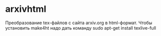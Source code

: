 # arxivhtml
Преобразование tex-файлов с сайта arxiv.org в html-формат.
Чтобы установить make4ht надо дать команду
sudo apt-get install texlive-full
